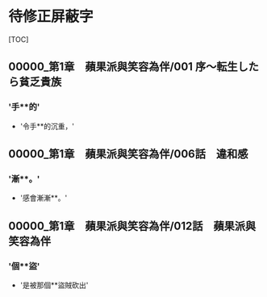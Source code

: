 # 待修正屏蔽字

[TOC]

## 00000_第1章　蘋果派與笑容為伴/001 序～転生したら貧乏貴族

### '手**的'

- '令手**的沉重，'


## 00000_第1章　蘋果派與笑容為伴/006話　違和感

### '漸**。'

- '感會漸漸**。'


## 00000_第1章　蘋果派與笑容為伴/012話　蘋果派與笑容為伴

### '個**盜'

- '是被那個**盜賊砍出'
